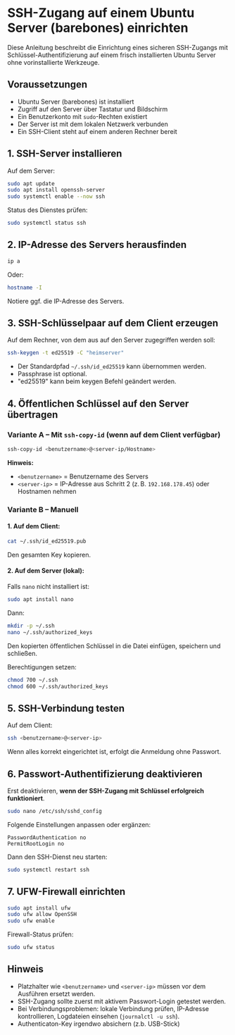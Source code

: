 # SSH-Zugang auf einem Ubuntu Server (barebones) einrichten

Diese Anleitung beschreibt die Einrichtung eines sicheren SSH-Zugangs mit Schlüssel-Authentifizierung auf einem frisch installierten Ubuntu Server ohne vorinstallierte Werkzeuge.

## Voraussetzungen

- Ubuntu Server (barebones) ist installiert
- Zugriff auf den Server über Tastatur und Bildschirm
- Ein Benutzerkonto mit `sudo`-Rechten existiert
- Der Server ist mit dem lokalen Netzwerk verbunden
- Ein SSH-Client steht auf einem anderen Rechner bereit 

## 1. SSH-Server installieren

Auf dem Server:

```bash
sudo apt update
sudo apt install openssh-server
sudo systemctl enable --now ssh
````

Status des Dienstes prüfen:

```bash
sudo systemctl status ssh
```

## 2. IP-Adresse des Servers herausfinden

```bash
ip a
```

Oder:

```bash
hostname -I
```

Notiere ggf. die IP-Adresse des Servers.

## 3. SSH-Schlüsselpaar auf dem Client erzeugen

Auf dem Rechner, von dem aus auf den Server zugegriffen werden soll:

```bash
ssh-keygen -t ed25519 -C "heimserver"
```

* Der Standardpfad `~/.ssh/id_ed25519` kann übernommen werden.
* Passphrase ist optional.
* "ed25519" kann beim keygen Befehl geändert werden. 

## 4. Öffentlichen Schlüssel auf den Server übertragen

### Variante A – Mit `ssh-copy-id` (wenn auf dem Client verfügbar)

```bash
ssh-copy-id <benutzername>@<server-ip/Hostname>
```

**Hinweis:**

* `<benutzername>` = Benutzername des Servers 
* `<server-ip>` = IP-Adresse aus Schritt 2 (z. B. `192.168.178.45`) oder Hostnamen nehmen


### Variante B – Manuell

#### 1. Auf dem Client:

```bash
cat ~/.ssh/id_ed25519.pub
```

Den gesamten Key kopieren.

#### 2. Auf dem Server (lokal):

Falls `nano` nicht installiert ist:

```bash
sudo apt install nano
```

Dann:

```bash
mkdir -p ~/.ssh
nano ~/.ssh/authorized_keys
```

Den kopierten öffentlichen Schlüssel in die Datei einfügen, speichern und schließen.

Berechtigungen setzen:

```bash
chmod 700 ~/.ssh
chmod 600 ~/.ssh/authorized_keys
```

## 5. SSH-Verbindung testen

Auf dem Client:

```bash
ssh <benutzername>@<server-ip>
```

Wenn alles korrekt eingerichtet ist, erfolgt die Anmeldung ohne Passwort.

## 6. Passwort-Authentifizierung deaktivieren 

Erst deaktivieren, **wenn der SSH-Zugang mit Schlüssel erfolgreich funktioniert**.

```bash
sudo nano /etc/ssh/sshd_config
```

Folgende Einstellungen anpassen oder ergänzen:

```text
PasswordAuthentication no
PermitRootLogin no
```

Dann den SSH-Dienst neu starten:

```bash
sudo systemctl restart ssh
```

## 7. UFW-Firewall einrichten

```bash
sudo apt install ufw
sudo ufw allow OpenSSH
sudo ufw enable
```

Firewall-Status prüfen:

```bash
sudo ufw status
```

## Hinweis

* Platzhalter wie `<benutzername>` und `<server-ip>` müssen vor dem Ausführen ersetzt werden.
* SSH-Zugang sollte zuerst mit aktivem Passwort-Login getestet werden.
* Bei Verbindungsproblemen: lokale Verbindung prüfen, IP-Adresse kontrollieren, Logdateien einsehen (`journalctl -u ssh`).
* Authenticaton-Key irgendwo absichern (z.b. USB-Stick)
